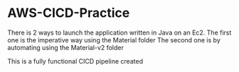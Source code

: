 # AWS-CICD-Practice
There is 2 ways to launch the application written in Java on an Ec2.
The first one is the imperative way using the Material folder
The second one is by automating using the Material-v2 folder

This is a fully functional CICD pipeline created
